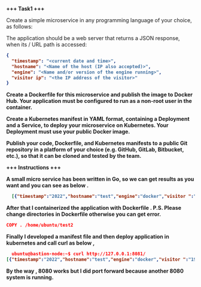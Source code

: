 <b>+++ Task1 +++</b>

Create a simple microservice in any programming language of your choice, as follows:

The application should be a web server that returns a JSON response, when its / URL path is accessed: <b>
```json
{
  "timestamp": "<current date and time>",
  "hostname": "<Name of the host (IP also accepted)>",
  "engine": "<Name and/or version of the engine running>",
  "visitor ip": "<the IP address of the visitor>"
}
```
Create a Dockerfile for this microservice and publish the image to Docker Hub. Your application must be configured to run as a non-root user in the container.

Create a Kubernetes manifest in YAML format, containing a Deployment and a Service, to deploy your microservice on Kubernetes. Your Deployment must use your public Docker image.

Publish your code, Dockerfile, and Kubernetes manifests to a public Git repository in a platform of your choice (e.g. GitHub, GitLab, Bitbucket, etc.), so that it can be cloned and tested by the team.


<b>+++ Instructions +++</b>

A small micro service has been written in Go, so we can get results as you want and you can see as below .

```json 
  [{"timestamp":"2022","hostname":"test","engine":"docker","visitor ":"192.168.1.1"}] 
  ```

After that I containerized the application with Dockerfile .
  P.S. Please change directories in Dockerfile otherwise you can get error.
  ```json 
  COPY . /home/ubuntu/test2
  ```

Finally I developed a manifest file and then deploy application in kubernetes and call curl as below  ,

```json 
  ubuntu@bastion-node:~$ curl http://127.0.0.1:8081/
[{"timestamp":"2022","hostname":"test","engine":"docker","visitor ":"192.168.1.1"}]
  ```

By the way , 8080 works but I did port forward because another 8080 system is running.
